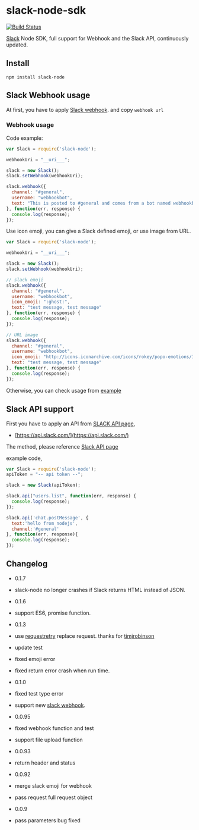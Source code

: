 slack-node-sdk
==============

[![Build Status](https://travis-ci.org/clonn/slack-node-sdk.svg?branch=master)](https://travis-ci.org/clonn/slack-node-sdk)

[Slack](https://slack.com/) Node SDK, full support for Webhook and the Slack API, continuously updated.

## Install

    npm install slack-node

## Slack Webhook usage

At first, you have to apply [Slack webhook](https://my.slack.com/services/new/incoming-webhook).
and copy `webhook url`

### Webhook usage

Code example:

```javascript
var Slack = require('slack-node');

webhookUri = "__uri___";

slack = new Slack();
slack.setWebhook(webhookUri);

slack.webhook({
  channel: "#general",
  username: "webhookbot",
  text: "This is posted to #general and comes from a bot named webhookbot."
}, function(err, response) {
  console.log(response);
});
```

Use icon emoji, you can give a Slack defined emoji, or use image from URL.


```javascript
var Slack = require('slack-node');

webhookUri = "__uri___";

slack = new Slack();
slack.setWebhook(webhookUri);

// slack emoji
slack.webhook({
  channel: "#general",
  username: "webhookbot",
  icon_emoji: ":ghost:",
  text: "test message, test message"
}, function(err, response) {
  console.log(response);
});

// URL image
slack.webhook({
  channel: "#general",
  username: "webhookbot",
  icon_emoji: "http://icons.iconarchive.com/icons/rokey/popo-emotions/128/after-boom-icon.png",
  text: "test message, test message"
}, function(err, response) {
  console.log(response);
});
```

Otherwise, you can check usage from [example](https://github.com/clonn/slack-node-sdk/tree/master/example)

## Slack API support

First you have to apply an API from [SLACK API page](https://api.slack.com/),

 * [https://api.slack.com/](https://api.slack.com/)

The method, please reference [Slack API page](https://api.slack.com/)

example code,

```javascript
var Slack = require('slack-node');
apiToken = "-- api token --";

slack = new Slack(apiToken);

slack.api("users.list", function(err, response) {
  console.log(response);
});

slack.api('chat.postMessage', {
  text:'hello from nodejs',
  channel:'#general'
}, function(err, response){
  console.log(response);
});
```

## Changelog

 * 0.1.7
  * slack-node no longer crashes if Slack returns HTML instead of JSON.

 * 0.1.6
  * support ES6, promise function.

 * 0.1.3
  * use [requestretry](https://www.npmjs.com/package/requestretry) replace request. thanks for [timjrobinson](https://github.com/clonn/slack-node-sdk/pull/11)
  * update test
  * fixed emoji error
  * fixed return error crash when run time.

 * 0.1.0
  * fixed test type error
  * support new [slack webhook](https://api.slack.com/incoming-webhooks).

 * 0.0.95
  * fixed webhook function and test
  * support file upload function

 * 0.0.93
  * return header and status

 * 0.0.92
  * merge slack emoji for webhook
  * pass request full request object

 * 0.0.9
  * pass parameters bug fixed
